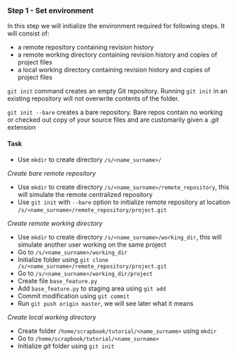 ### Step 1 - Set environment

In this step we will initialize the environment required for following steps.
It will consist of:

- a remote repository containing revision history
- a remote working directory containing revision history and copies of project files
- a local working directory containing revision history and copies of project files

`git init` command creates an empty Git repository. Running `git init` in an existing repository will not overwrite contents of the folder.

`git init --bare` creates a bare repository. Bare repos contain no working or checked out copy of your source files and are customarily given a *.git* extension


#### Task

- Use `mkdir` to create directory `/s/<name_surname>/` 

*Create bare remote repository* 

- Use `mkdir` to create directory `/s/<name_surname>/remote_repository`, this will simulate the remote centralized repository
- Use `git init` with `--bare` option to initialize remote repository at location `/s/<name_surname>/remote_repository/project.git` 

*Create remote working directory*

- Use `mkdir` to create directory `/s/<name_surname>/working_dir`, this will simulate another user working on the same project
- Go to `/s/<name_surname>/working_dir`
- Initialize folder using `git clone /s/<name_surname>/remote_repository/project.git`
- Go to `/s/<name_surname>/working_dir/project`
- Create file `base_feature.py`
- Add `base_feature.py` to staging area using `git add`
- Commit modification using `git commit`
- Run `git push origin master`, we will see later what it means

*Create local working directory*

- Create folder `/home/scrapbook/tutorial/<name_surname>` using `mkdir`
- Go to `/home/scrapbook/tutorial/<name_surname>`
- Initialize *git* folder using `git init`